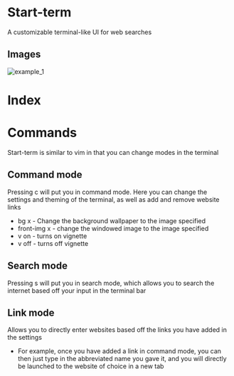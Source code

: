 # Start-term
A customizable terminal-like UI for web searches

## Images
![example_1](pictures/example_page.PNG?raw=true "page example")

# Index

# Commands

Start-term is similar to vim in that you can change modes in the terminal

## Command mode
Pressing c will put you in command mode. Here you can change the settings and theming of the terminal, as well as add and remove website links
* bg x - Change the background wallpaper to the image specified
* front-img x - change the windowed image to the image specified
* v on - turns on vignette
* v off - turns off vignette

## Search mode
Pressing s will put you in search mode, which allows you to search the internet based off your input in the terminal bar

## Link mode
Allows you to directly enter websites based off the links you have added in the settings
* For example, once you have added a link in command mode, you can then just type in the abbreviated name you gave it, and you will directly be launched to the website of choice in a new tab
